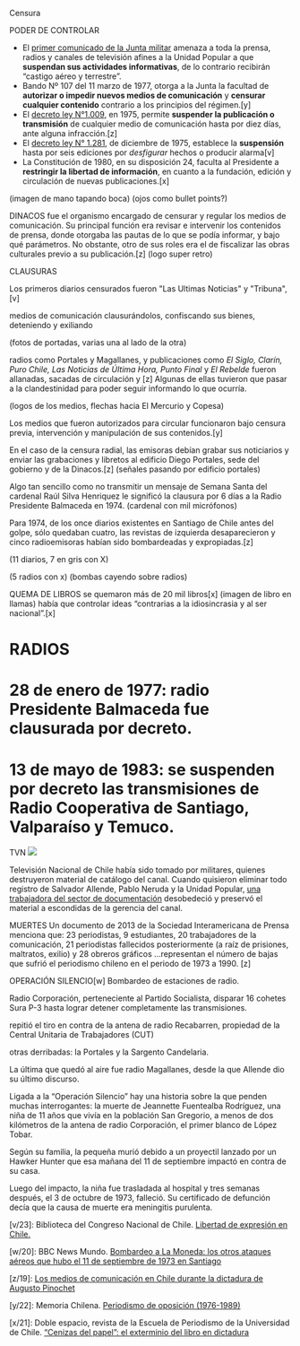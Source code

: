 Censura


 PODER DE CONTROLAR
- El [primer comunicado de la Junta militar](https://www.memoriachilena.gob.cl/602/w3-article-92134.html) amenaza a toda la prensa, radios y canales de televisión afines a la Unidad Popular a que **suspendan sus actividades informativas**, de lo contrario recibirán “castigo aéreo y terrestre”.
- Bando Nº 107 del 11 marzo de 1977, otorga a la Junta la facultad de **autorizar o impedir nuevos medios de comunicación** y **censurar cualquier contenido** contrario a los principios del régimen.[y]
- El [decreto ley N°1.009](https://www.bcn.cl/leychile/navegar?idNorma=6442&idParte=9036014), en 1975, permite **suspender la publicación o transmisión** de cualquier medio de comunicación hasta por diez días, ante alguna infracción.[z]
- El [decreto ley N° 1.281](https://www.bcn.cl/leychile/navegar?i=6549), de diciembre de 1975, establece la **suspensión** hasta por seis ediciones por _desfigurar_ hechos o producir alarma[v]
- La Constitución de 1980, en su disposición 24, faculta al Presidente a **restringir la libertad de información**, en cuanto a la fundación, edición y circulación de nuevas publicaciones.[x]

(imagen de mano tapando boca)
(ojos como bullet points?)
 
DINACOS
fue el organismo encargado de censurar y regular los medios de comunicación. Su principal función era revisar e intervenir los contenidos de prensa, donde otorgaba las pautas de lo que se podía informar, y bajo qué parámetros. No obstante, otro de sus roles era el de fiscalizar las obras culturales previo a su publicación.[z]
(logo super retro)



CLAUSURAS

Los primeros diarios censurados fueron "Las Ultimas Noticias" y "Tribuna",[v]

medios de comunicación clausurándolos, confiscando sus bienes, deteniendo y exiliando

(fotos de portadas, varias una al lado de la otra)

radios como Portales y Magallanes, y publicaciones como _El Siglo, Clarín, Puro Chile, Las Noticias de Última Hora, Punto Final_ y _El Rebelde_ fueron allanadas, sacadas de circulación y
 [z]
Algunas de ellas tuvieron que pasar a la clandestinidad para poder seguir informando lo que ocurría.

(logos de los medios, flechas hacia El Mercurio y Copesa)

Los medios que fueron autorizados para circular funcionaron bajo censura previa, intervención y manipulación de sus contenidos.[y]

En el caso de la censura radial, las emisoras debían grabar sus noticiarios y enviar las grabaciones y libretos al edificio Diego Portales, sede del gobierno y de la Dinacos.[z]
(señales pasando por edificio portales)

Algo tan sencillo como no transmitir un mensaje de Semana Santa del cardenal Raúl Silva Henriquez le significó la clausura por 6 días a la Radio Presidente Balmaceda en 1974.
(cardenal con mil micrófonos)
 
Para 1974, de los once diarios existentes en Santiago de Chile antes del golpe, sólo quedaban cuatro, las revistas de izquierda desaparecieron y cinco radioemisoras habían sido bombardeadas y expropiadas.[z]
 
(11 diarios, 7 en gris con X)

(5 radios con x) (bombas cayendo sobre radios)
 


QUEMA DE LIBROS
se quemaron más de 20 mil libros[x]
(imagen de libro en llamas)
había que controlar ideas “contrarias a la idiosincrasia y al ser nacional”.[x]



# RADIOS
# 28 de enero de 1977: radio Presidente Balmaceda fue clausurada por decreto.
# 13 de mayo de 1983: se suspenden por decreto las transmisiones de Radio Cooperativa de Santiago, Valparaíso y Temuco.



TVN
![](img/censura/logo_tvn.png)

Televisión Nacional de Chile había sido tomado por militares, quienes destruyeron material de catálogo del canal. Cuando quisieron eliminar todo registro de Salvador Allende, Pablo Neruda y la Unidad Popular, [una trabajadora del sector de documentación](https://web.archive.org/web/20151024084104/http://www.lanacion.cl/la-heroina-que-salvo-las-imagenes-de-la-dictadura/noticias/2009-11-28/190855.html) desobedeció y preservó el material a escondidas de la gerencia del canal.



MUERTES
Un documento de 2013 de la Sociedad Interamericana de Prensa menciona que:
23 periodistas, 
9 estudiantes, 
20 trabajadores de la comunicación, 
21 periodistas fallecidos posteriormente (a raíz de prisiones, maltratos, exilio) y 
28 obreros gráficos
...representan el número de bajas que sufrió el periodismo chileno en el periodo de 1973 a 1990. [z]



OPERACIÓN SILENCIO[w]
Bombardeo de estaciones de radio.

Radio Corporación, perteneciente al Partido Socialista,
disparar 16 cohetes Sura P-3 hasta lograr detener completamente las transmisiones.

repitió el tiro en contra de la antena de radio Recabarren, propiedad de la Central Unitaria de Trabajadores (CUT) 

otras derribadas: la Portales y la Sargento Candelaria.

La última que quedó al aire fue radio Magallanes, desde la que Allende dio su último discurso.


Ligada a la “Operación Silencio” hay una historia sobre la que penden muchas interrogantes: la muerte de Jeannette Fuentealba Rodríguez, una niña de 11 años que vivía en la población San Gregorio, a menos de dos kilómetros de la antena de radio Corporación, el primer blanco de López Tobar.

Según su familia, la pequeña murió debido a un proyectil lanzado por un Hawker Hunter que esa mañana del 11 de septiembre impactó en contra de su casa.

Luego del impacto, la niña fue trasladada al hospital y tres semanas después, el 3 de octubre de 1973, falleció. Su certificado de defunción decía que la causa de muerte era meningitis purulenta.



[v/23]: Biblioteca del Congreso Nacional de Chile. [Libertad de expresión en Chile.](https://www.bcn.cl/laborparlamentaria/participacion?idParticipacion=1988695)

[w/20]: BBC News Mundo. [Bombardeo a La Moneda: los otros ataques aéreos que hubo el 11 de septiembre de 1973 en Santiago](https://www.bbc.com/mundo/articles/cyjgz0x9v78o)


[z/19]: [Los medios de comunicación en Chile durante la dictadura de Augusto Pinochet](https://www.contextolatinoamericano.com/site/article/los-medios-de-comunicacion-en-chile-durante-la-dictadura-de-augusto-pinochet)
 
[y/22]: Memoria Chilena. [Periodismo de oposición (1976-1989)](https://www.memoriachilena.gob.cl/602/w3-article-773.html#presentacion)
 
[x/21]: Doble espacio, revista de la Escuela de Periodismo de la Universidad de Chile. [“Cenizas del papel”: el exterminio del libro en dictadura](https://doble-espacio.uchile.cl/2023/09/03/cenizas-del-papel-el-exterminio-del-libro-en-dictadura/)